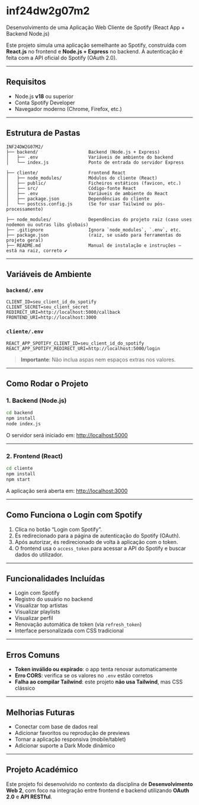 # inf24dw2g07m2

Desenvolvimento de uma Aplicação Web Cliente de Spotify (React App + Backend Node.js)

Este projeto simula uma aplicação semelhante ao Spotify, construída com **React.js** no frontend e **Node.js + Express** no backend. A autenticação é feita com a API oficial do Spotify (OAuth 2.0).

---

## Requisitos

- Node.js **v18** ou superior  
- Conta Spotify Developer  
- Navegador moderno (Chrome, Firefox, etc.)

---

## Estrutura de Pastas

```
INF24DW2G07M2/
├── backend/                   Backend (Node.js + Express)
│   ├── .env                   Variáveis de ambiente do backend
│   └── index.js               Ponto de entrada do servidor Express

├── cliente/                   Frontend React
│   ├── node_modules/          Módulos do cliente (React)
│   ├── public/                Ficheiros estáticos (favicon, etc.)
│   ├── src/                   Código-fonte React
│   ├── .env                   Variáveis de ambiente do React
│   ├── package.json           Dependências do cliente
│   └── postcss.config.js      (Se for usar Tailwind ou pós-processamento)

├── node_modules/              Dependências do projeto raiz (caso uses nodemon ou outras libs globais)
├── .gitignore                 Ignora `node_modules`, `.env`, etc.
├── package.json               (raiz, se usado para ferramentas do projeto geral)
├── README.md                  Manual de instalação e instruções — está na raiz, correto ✔️
```

---

## Variáveis de Ambiente

### `backend/.env`

```
CLIENT_ID=seu_client_id_do_spotify
CLIENT_SECRET=seu_client_secret
REDIRECT_URI=http://localhost:5000/callback
FRONTEND_URI=http://localhost:3000
```

### `cliente/.env`

```
REACT_APP_SPOTIFY_CLIENT_ID=seu_client_id_do_spotify
REACT_APP_SPOTIFY_REDIRECT_URI=http://localhost:5000/login
```

>  **Importante**: Não inclua aspas nem espaços extras nos valores.

---

## Como Rodar o Projeto

### 1. Backend (Node.js)

```bash
cd backend
npm install
node index.js
```

O servidor será iniciado em: [http://localhost:5000](http://localhost:5000)

---

### 2. Frontend (React)

```bash
cd cliente
npm install
npm start
```

A aplicação será aberta em: [http://localhost:3000](http://localhost:3000)

---

## Como Funciona o Login com Spotify

1. Clica no botão “Login com Spotify”.
2. És redirecionado para a página de autenticação do Spotify (OAuth).
3. Após autorizar, és redirecionado de volta à aplicação com o token.
4. O frontend usa o `access_token` para acessar a API do Spotify e buscar dados do utilizador.

---

## Funcionalidades Incluídas

- Login com Spotify  
- Registro do usuário no backend  
- Visualizar top artistas  
- Visualizar playlists  
- Visualizar perfil  
- Renovação automática de token (via `refresh_token`)  
- Interface personalizada com CSS tradicional

---

## Erros Comuns

- **Token inválido ou expirado**: o app tenta renovar automaticamente  
- **Erro CORS**: verifica se os valores no `.env` estão corretos  
- **Falha ao compilar Tailwind**: este projeto **não usa Tailwind**, mas CSS clássico

---

## Melhorias Futuras

- Conectar com base de dados real  
- Adicionar favoritos ou reprodução de previews  
- Tornar a aplicação responsiva (mobile/tablet)  
- Adicionar suporte a Dark Mode dinâmico

---

## Projeto Académico

Este projeto foi desenvolvido no contexto da disciplina de **Desenvolvimento Web 2**, com foco na integração entre frontend e backend utilizando **OAuth 2.0** e **API RESTful**.
